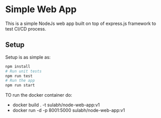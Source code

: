 # Simple Web App

This is a simple NodeJs web app built on top of express.js framework to test CI/CD process.

## Setup

Setup is as simple as:

```bash
npm install
# Run unit tests
npm run test
# Run the app
npm run start
```

TO run the docker container do:
 - docker build . -t sulabh/node-web-app:v1
 - docker run -d -p 8001:5000 sulabh/node-web-app:v1
